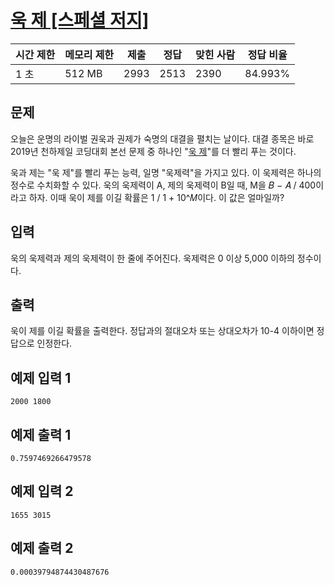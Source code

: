 # [욱 제 [스페셜 저지]](https://www.acmicpc.net/problem/17356)

| 시간 제한 | 메모리 제한 | 제출 | 정답 | 맞힌 사람 | 정답 비율 |
| --- | --- | --- | --- | --- | --- |
| 1 초 | 512 MB | 2993 | 2513 | 2390 | 84.993% |

## 문제

오늘은 운명의 라이벌 권욱과 권제가 숙명의 대결을 펼치는 날이다. 대결 종목은 바로 2019년 천하제일 코딩대회 본선 문제 중 하나인 "[욱 제](https://www.acmicpc.net/contest/problem/438/8)"를 더 빨리 푸는 것이다.

욱과 제는 "욱 제"를 빨리 푸는 능력, 일명 "욱제력"을 가지고 있다. 이 욱제력은 하나의 정수로 수치화할 수 있다. 욱의 욱제력이 A, 제의 욱제력이 B일 때, M을 𝐵 − 𝐴 / 400이라고 하자. 이때 욱이 제를 이길 확률은 1 / 1 + 10^𝑀이다. 이 값은 얼마일까?

## 입력

욱의 욱제력과 제의 욱제력이 한 줄에 주어진다. 욱제력은 0 이상 5,000 이하의 정수이다.

## 출력

욱이 제를 이길 확률을 출력한다. 정답과의 절대오차 또는 상대오차가 10-4 이하이면 정답으로 인정한다.

## 예제 입력 1

```
2000 1800

```

## 예제 출력 1

```
0.7597469266479578

```

## 예제 입력 2

```
1655 3015

```

## 예제 출력 2

```
0.00039794874430487676
```
